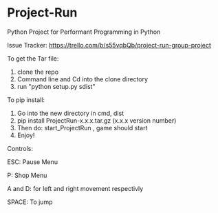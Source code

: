 # Project-Run
Python Project for Performant Programming in Python

Issue Tracker:
https://trello.com/b/s55vqbQb/project-run-group-project

To get the Tar file:

1. clone the repo
2. Command line and Cd into the clone directory
3. run "python setup.py sdist"

To pip install:

1. Go into the new directory in cmd, dist
2. pip install ProjectRun-x.x.x.tar.gz (x.x.x version number)
3. Then do: start_ProjectRun , game should start
4. Enjoy!

Controls:

ESC: Pause Menu

P: Shop Menu

A and D: for left and right movement respectivly

SPACE: To jump
